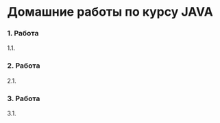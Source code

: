 # Домашние работы по курсу JAVA

### 1. Работа 
1.1. []()

### 2. Работа
2.1. []()

### 3. Работа 
3.1. []()

